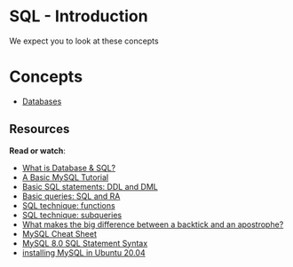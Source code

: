 ﻿# SQL - Introduction

We expect you to look at these concepts


# Concepts

-   [Databases	](https://intranet.alxswe.com/concepts/37)

## Resources

**Read or watch**:

-   [What is Database & SQL?](https://www.youtube.com/watch?v=FR4QIeZaPeM)
-   [A Basic MySQL Tutorial](https://www.digitalocean.com/community/tutorials/how-to-install-mysql-on-ubuntu-20-04)
-   [Basic SQL statements: DDL and DML](https://web.csulb.edu/colleges/coe/cecs/dbdesign/dbdesign.php?page=sql/ddldml.php_)
-   [Basic queries: SQL and RA](https://web.csulb.edu/colleges/coe/cecs/dbdesign/dbdesign.php?page=sql/queries.php)
-   [SQL technique: functions](https://web.csulb.edu/colleges/coe/cecs/dbdesign/dbdesign.php?page=sql/functions.php)
-   [SQL technique: subqueries](https://web.csulb.edu/colleges/coe/cecs/dbdesign/dbdesign.php?page=sql/subqueries.php)
-   [What makes the big difference between a backtick and an apostrophe?](https://stackoverflow.com/questions/29402361/what-makes-the-big-difference-between-a-backtick-and-an-apostrophe/29402458)
-   [MySQL Cheat Sheet](https://intellipaat.com/mediaFiles/2019/02/SQL-Commands-Cheat-Sheet.pdf?US)
-   [MySQL 8.0 SQL Statement Syntax](https://dev.mysql.com/doc/refman/8.0/en/sql-statements.html)
-   [installing MySQL in Ubuntu 20.04](https://phoenixnap.com/kb/install-mysql-ubuntu-20-04)



